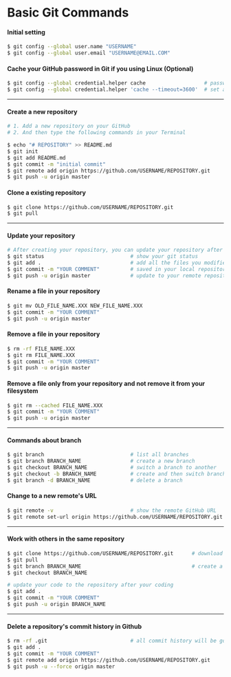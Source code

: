 # Basic Git Commands

#### Initial setting
```sh
$ git config --global user.name "USERNAME"
$ git config --global user.email "USERNAME@EMAIL.COM"
```
#### Cache your GitHub password in Git if you using Linux (Optional)
```sh
$ git config --global credential.helper cache                   # password cached by default 15 minutes
$ git config --global credential.helper 'cache --timeout=3600'  # set a longer timeout, 1 hour
```
--------------------------------------------------------------------------------
#### Create a new repository
```sh
# 1. Add a new repository on your GitHub
# 2. And then type the following commands in your Terminal

$ echo "# REPOSITORY" >> README.md
$ git init
$ git add README.md
$ git commit -m "initial commit"
$ git remote add origin https://github.com/USERNAME/REPOSITORY.git
$ git push -u origin master
```
#### Clone a existing repository
```sh
$ git clone https://github.com/USERNAME/REPOSITORY.git
$ git pull
```
--------------------------------------------------------------------------------
#### Update your repository
```sh
# After creating your repository, you can update your repository after coding.
$ git status                            # show your git status
$ git add .                             # add all the files you modified/added in git index
$ git commit -m "YOUR COMMENT"          # saved in your local repository
$ git push -u origin master             # update to your remote repository
```

#### Rename a file in your repository
```sh
$ git mv OLD_FILE_NAME.XXX NEW_FILE_NAME.XXX
$ git commit -m "YOUR COMMENT"
$ git push -u origin master
```

#### Remove a file in your repository
```sh
$ rm -rf FILE_NAME.XXX
$ git rm FILE_NAME.XXX
$ git commit -m "YOUR COMMENT"
$ git push -u origin master
```
#### Remove a file only from your repository and not remove it from your filesystem
```sh
$ git rm --cached FILE_NAME.XXX
$ git commit -m "YOUR COMMENT"
$ git push -u origin master
```
--------------------------------------------------------------------------------
#### Commands about branch
```sh
$ git branch                            # list all branches
$ git branch BRANCH_NAME                # create a new branch
$ git checkout BRANCH_NAME              # switch a branch to another
$ git checkout -b BRANCH_NAME           # create and then switch branch
$ git branch -d BRANCH_NAME             # delete a branch
```
#### Change to a new remote's URL
```sh
$ git remote -v                         # show the remote GitHub URL
$ git remote set-url origin https://github.com/USERNAME/REPOSITORY.git
```
--------------------------------------------------------------------------------
#### Work with others in the same repository
```sh
$ git clone https://github.com/USERNAME/REPOSITORY.git      # download your team's repository
$ git pull
$ git branch BRANCH_NAME                                    # create a new branch (avoid to use master)
$ git checkout BRANCH_NAME

# update your code to the repository after your coding
$ git add .
$ git commit -m "YOUR COMMENT"
$ git push -u origin BRANCH_NAME
```
--------------------------------------------------------------------------------
#### Delete a repository's commit history in Github
```sh
$ rm -rf .git                           # all commit history will be gone, so you may need to backup
$ git add .
$ git commit -m "YOUR COMMENT"
$ git remote add origin https://github.com/USERNAME/REPOSITORY.git
$ git push -u --force origin master

